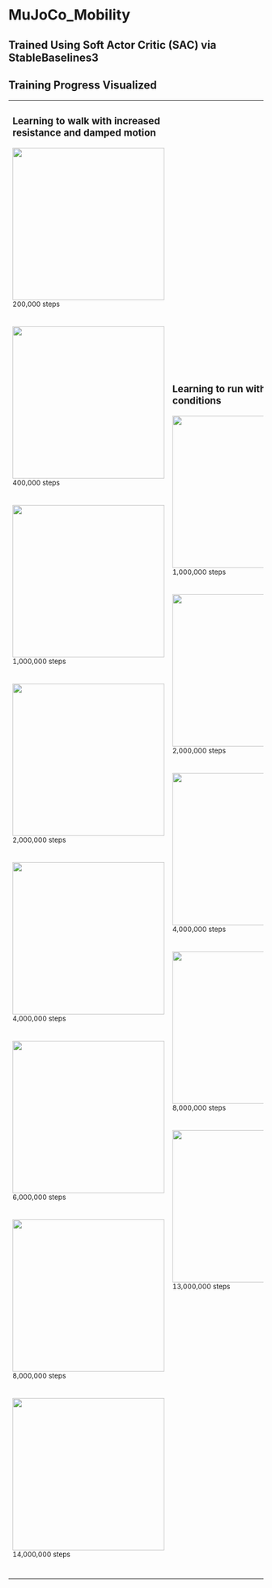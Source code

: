 # MuJoCo_Mobility

## Trained Using Soft Actor Critic (SAC) via StableBaselines3

## Training Progress Visualized

<table>
  <tr>
    <td>

### Learning to walk with increased resistance and damped motion

<img src="Videos/200000.gif" width="300"/><br>
<sub>200,000 steps</sub><br><br>

<img src="Videos/400000.gif" width="300"/><br>
<sub>400,000 steps</sub><br><br>

<img src="Videos/1_000_000.gif" width="300"/><br>
<sub>1,000,000 steps</sub><br><br>

<img src="Videos/2_000_000.gif" width="300"/><br>
<sub>2,000,000 steps</sub><br><br>

<img src="Videos/4_000_000.gif" width="300"/><br>
<sub>4,000,000 steps</sub><br><br>

<img src="Videos/6_000_000.gif" width="300"/><br>
<sub>6,000,000 steps</sub><br><br>

<img src="Videos/8_000_000.gif" width="300"/><br>
<sub>8,000,000 steps</sub><br><br>

<img src="Videos/14_000_000.gif" width="300"/><br>
<sub>14,000,000 steps</sub><br><br>

</td>
<td>

### Learning to run with default conditions

<img src="Videos/f1_000_000.gif" width="300"/><br>
<sub>1,000,000 steps</sub><br><br>

<img src="Videos/f2_000_000.gif" width="300"/><br>
<sub>2,000,000 steps</sub><br><br>

<img src="Videos/f4_000_000.gif" width="300"/><br>
<sub>4,000,000 steps</sub><br><br>

<img src="Videos/f8_000_000.gif" width="300"/><br>
<sub>8,000,000 steps</sub><br><br>

<img src="Videos/f13_000_000.gif" width="300"/><br>
<sub>13,000,000 steps</sub><br><br>

</td>
</tr>
</table>
